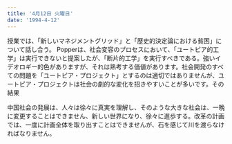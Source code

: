```yaml
---
title: '4月12日 火曜日'
date: '1994-4-12'
---
```


授業では、「新しいマネジメントグリッド」と「歴史的決定論における貧困」について話し合う。 Popperは、社会変容のプロセスにおいて、「ユートピア的工学」は実行できないと提案したが、「断片的工学」を実行すべきである。強いイデオロギー的色がありますが、それは熟考する価値があります。社会開発のすべての問題を「ユートピア・プロジェクト」とするのは適切ではありませんが、ユートピア・プロジェクトは社会の劇的な変化を招きやすいことが多いです。その結果

中国社会の発展は、人々は徐々に真実を理解し、そのような大きな社会は、一晩に変更することはできません、新しい世界になり、徐々に進歩する。改革の計画では、一度に計画全体を取り出すことはできませんが、石を感じて川を渡らなければなりません。

